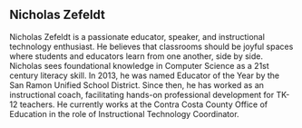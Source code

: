 ## Nicholas Zefeldt

Nicholas Zefeldt is a passionate educator, speaker, and instructional technology enthusiast. He believes that classrooms should be joyful spaces where students and educators learn from one another, side by side. Nicholas sees foundational knowledge in Computer Science as a 21st century literacy skill. In 2013, he was named Educator of the Year by the San Ramon Unified School District. Since then, he has worked as an instructional coach, facilitating hands-on professional development for TK-12 teachers. He currently works at the Contra Costa County Office of Education in the role of Instructional Technology Coordinator.
